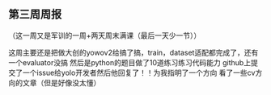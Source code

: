 ## 第三周周报
（这一周又是军训的一周+两天周末满课（最后一天少一节））

这周主要还是把做大创的yowov2给搞了搞，train，dataset适配都完成了，还有一个evaluator没搞
然后是python的题目做了10道练习练习代码能力
github上提交了一个issue给yolo开发者然后他回复了！！为我指明了一个方向
看了一些cv方向的文章（但是好像没太懂）
